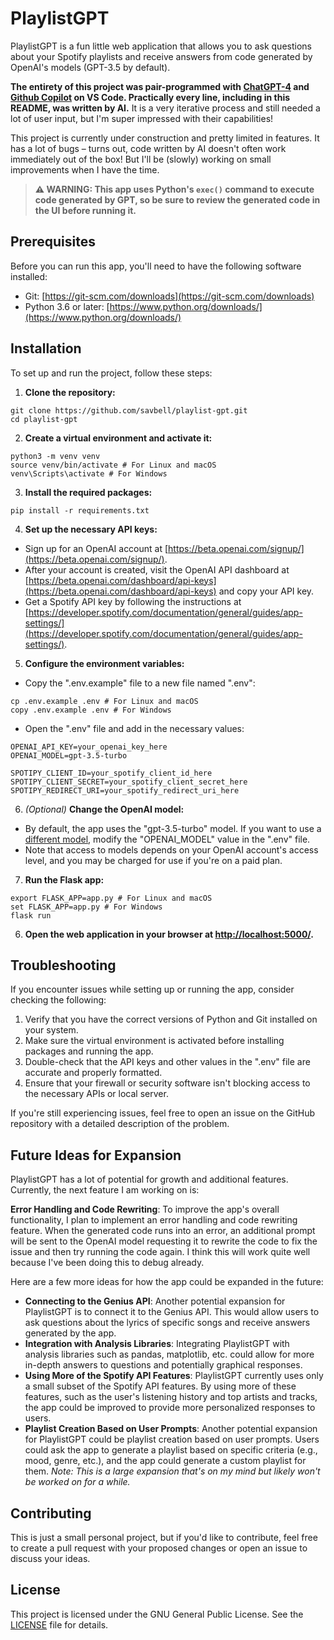 # PlaylistGPT

PlaylistGPT is a fun little web application that allows you to ask questions about your Spotify playlists and receive answers from code generated by OpenAI's models (GPT-3.5 by default).

**The entirety of this project was pair-programmed with [ChatGPT-4](https://openai.com/product/gpt-4) and [Github Copilot](https://github.com/features/copilot) on VS Code. Practically every line, including in this README, was written by AI.** It is a very iterative process and still needed a lot of user input, but I'm super impressed with their capabilities!

This project is currently under construction and pretty limited in features. It has a lot of bugs – turns out, code written by AI doesn't often work immediately out of the box! But I'll be (slowly) working on small improvements when I have the time.

> **⚠ WARNING: This app uses Python's `exec()` command to execute code generated by GPT, so be sure to review the generated code in the UI before running it.**

## Prerequisites

Before you can run this app, you'll need to have the following software installed:

- Git: [https://git-scm.com/downloads](https://git-scm.com/downloads)
- Python 3.6 or later: [https://www.python.org/downloads/](https://www.python.org/downloads/)


## Installation

To set up and run the project, follow these steps:

1. **Clone the repository:**
```
git clone https://github.com/savbell/playlist-gpt.git
cd playlist-gpt
```


2. **Create a virtual environment and activate it:**
```
python3 -m venv venv
source venv/bin/activate # For Linux and macOS
venv\Scripts\activate # For Windows
```


3. **Install the required packages:**
```
pip install -r requirements.txt
```


4. **Set up the necessary API keys:**

- Sign up for an OpenAI account at [https://beta.openai.com/signup/](https://beta.openai.com/signup/).
- After your account is created, visit the OpenAI API dashboard at [https://beta.openai.com/dashboard/api-keys](https://beta.openai.com/dashboard/api-keys) and copy your API key.
- Get a Spotify API key by following the instructions at [https://developer.spotify.com/documentation/general/guides/app-settings/](https://developer.spotify.com/documentation/general/guides/app-settings/).


5. **Configure the environment variables:**

- Copy the ".env.example" file to a new file named ".env":
```
cp .env.example .env # For Linux and macOS
copy .env.example .env # For Windows
```
- Open the ".env" file and add in the necessary values:
```
OPENAI_API_KEY=your_openai_key_here
OPENAI_MODEL=gpt-3.5-turbo

SPOTIPY_CLIENT_ID=your_spotify_client_id_here
SPOTIPY_CLIENT_SECRET=your_spotify_client_secret_here
SPOTIPY_REDIRECT_URI=your_spotify_redirect_uri_here
```


6. *(Optional)* **Change the OpenAI model:**

- By default, the app uses the "gpt-3.5-turbo" model. If you want to use a [different model](https://platform.openai.com/docs/models), modify the "OPENAI_MODEL" value in the ".env" file.
- Note that access to models depends on your OpenAI account's access level, and you may be charged for use if you're on a paid plan.


7. **Run the Flask app:**
```
export FLASK_APP=app.py # For Linux and macOS
set FLASK_APP=app.py # For Windows
flask run
```


6. **Open the web application in your browser at [http://localhost:5000/](http://localhost:5000/).**

## Troubleshooting

If you encounter issues while setting up or running the app, consider checking the following:

1. Verify that you have the correct versions of Python and Git installed on your system.
2. Make sure the virtual environment is activated before installing packages and running the app.
3. Double-check that the API keys and other values in the ".env" file are accurate and properly formatted.
4. Ensure that your firewall or security software isn't blocking access to the necessary APIs or local server.

If you're still experiencing issues, feel free to open an issue on the GitHub repository with a detailed description of the problem.

## Future Ideas for Expansion
PlaylistGPT has a lot of potential for growth and additional features. Currently, the next feature I am working on is:

**Error Handling and Code Rewriting**: To improve the app's overall functionality, I plan to implement an error handling and code rewriting feature. When the generated code runs into an error, an additional prompt will be sent to the OpenAI model requesting it to rewrite the code to fix the issue and then try running the code again. I think this will work quite well because I've been doing this to debug already.

Here are a few more ideas for how the app could be expanded in the future:

- **Connecting to the Genius API**: Another potential expansion for PlaylistGPT is to connect it to the Genius API. This would allow users to ask questions about the lyrics of specific songs and receive answers generated by the app.
- **Integration with Analysis Libraries**: Integrating PlaylistGPT with analysis libraries such as pandas, matplotlib, etc. could allow for more in-depth answers to questions and potentially graphical responses.
- **Using More of the Spotify API Features**: PlaylistGPT currently uses only a small subset of the Spotify API features. By using more of these features, such as the user's listening history and top artists and tracks, the app could be improved to provide more personalized responses to users.
- **Playlist Creation Based on User Prompts**: Another potential expansion for PlaylistGPT could be playlist creation based on user prompts. Users could ask the app to generate a playlist based on specific criteria (e.g., mood, genre, etc.), and the app could generate a custom playlist for them. *Note: This is a large expansion that's on my mind but likely won't be worked on for a while.*

## Contributing

This is just a small personal project, but if you'd like to contribute, feel free to create a pull request with your proposed changes or open an issue to discuss your ideas.

## License

This project is licensed under the GNU General Public License. See the [LICENSE](LICENSE) file for details.
